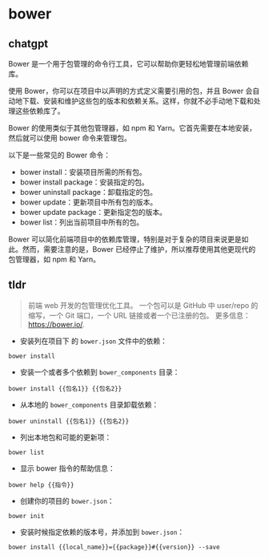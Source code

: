 # bower 
## chatgpt 
Bower 是一个用于包管理的命令行工具，它可以帮助你更轻松地管理前端依赖库。

使用 Bower，你可以在项目中以声明的方式定义需要引用的包，并且 Bower 会自动地下载、安装和维护这些包的版本和依赖关系。这样，你就不必手动地下载和处理这些依赖库了。

Bower 的使用类似于其他包管理器，如 npm 和 Yarn。它首先需要在本地安装，然后就可以使用 bower 命令来管理包。

以下是一些常见的 Bower 命令：

- bower install：安装项目所需的所有包。
- bower install package：安装指定的包。
- bower uninstall package：卸载指定的包。
- bower update：更新项目中所有包的版本。
- bower update package：更新指定包的版本。
- bower list：列出当前项目中所有的包。

Bower 可以简化前端项目中的依赖库管理，特别是对于复杂的项目来说更是如此。然而，需要注意的是，Bower 已经停止了维护，所以推荐使用其他更现代的包管理器，如 npm 和 Yarn。 

## tldr 
 
> 前端 web 开发的包管理优化工具。
> 一个包可以是 GitHub 中 user/repo 的缩写，一个 Git 端口，一个 URL 链接或者一个已注册的包。
> 更多信息：<https://bower.io/>.

- 安装列在项目下 的 `bower.json` 文件中的依赖：

`bower install`

- 安装一个或者多个依赖到 `bower_components` 目录：

`bower install {{包名1}} {{包名2}}`

- 从本地的 `bower_components` 目录卸载依赖：

`bower uninstall {{包名1}} {{包名2}}`

- 列出本地包和可能的更新项：

`bower list`

- 显示 bower 指令的帮助信息：

`bower help {{指令}}`

- 创建你的项目的 `bower.json`：

`bower init`

- 安装时候指定依赖的版本号，并添加到 `bower.json`：

`bower install {{local_name}}={{package}}#{{version}} --save`
